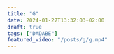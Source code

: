 ```yaml
---
title: "G"
date: 2024-01-27T13:32:03+02:00
draft: true
tags: ["DADABE"]
featured_video: "/posts/g/g.mp4"
---
```


